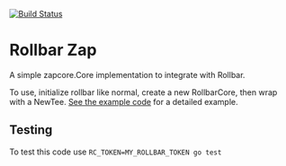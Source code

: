 [![Build Status](https://travis-ci.com/bearcherian/rollzap.svg?branch=master)](https://travis-ci.com/bearcherian/rollzap)

# Rollbar Zap

A simple zapcore.Core implementation to integrate with Rollbar. 

To use, initialize rollbar like normal, create a new RollbarCore, then wrap with a NewTee. [See the example code](example/main.go) for a detailed example.

## Testing 

To test this code use `RC_TOKEN=MY_ROLLBAR_TOKEN go test`
